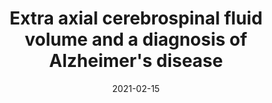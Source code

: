 ---
title: "Extra axial cerebrospinal fluid volume and a diagnosis of Alzheimer's disease"
collection: publications
permalink: /publication/spie
date: 2021-02-15
venue: 'SPIE 2021'
paperurl: 'https://www.spiedigitallibrary.org/conference-proceedings-of-spie/11600/1160004/Extra-axial-cerebrospinal-fluid-volume-and-a-diagnosis-of-Alzheimers/10.1117/12.2580827.short?SSO=1'
---